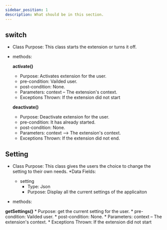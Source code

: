 ```yaml
---
sidebar_position: 1
description: What should be in this section.
---
```


## switch
* Class Purpose: This class starts the extension or turns it off.
* methods:

  **activate()**
    * Purpose: Activates extension for the user.
    * pre-condition: Vailded user.
    * post-condition: None.
    * Parameters: context – The extension's context.
    * Exceptions Thrown: If the extension did not start

  **deactivate()**
    * Purpose: Deactivate extension for the user.
    * pre-condition: It has already started.
    * post-condition: None.
    * Parameters: context –> The extension's context.
    * Exceptions Thrown: If the extension did not end.

## Setting
* Class Purpose: This class gives the users the choice to change the setting to their own needs.
*Data Fields:
   * setting
      * Type: Json
      * Purpose: Display all the current settings of the applicaiton

* methods:
  
 **getSettings()**
    * Purpose: get the current setting for the user.
    * pre-condition: Vailded user.
    * post-condition: None.
    * Parameters: context – The extension's context.
    * Exceptions Thrown: If the extension did not start
